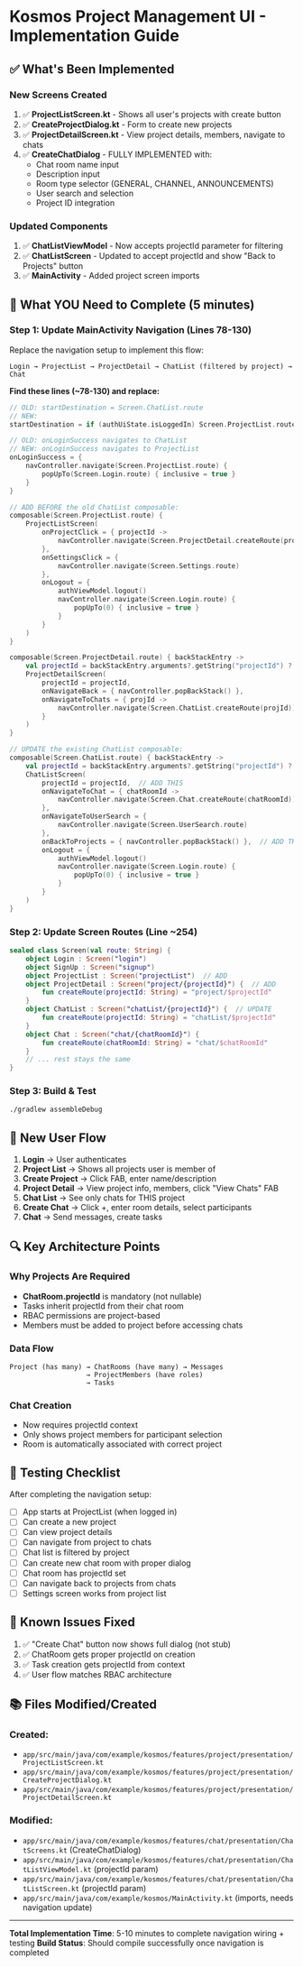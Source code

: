 # Kosmos Project Management UI - Implementation Guide

## ✅ What's Been Implemented

### New Screens Created
1. ✅ **ProjectListScreen.kt** - Shows all user's projects with create button
2. ✅ **CreateProjectDialog.kt** - Form to create new projects
3. ✅ **ProjectDetailScreen.kt** - View project details, members, navigate to chats
4. ✅ **CreateChatDialog** - FULLY IMPLEMENTED with:
   - Chat room name input
   - Description input
   - Room type selector (GENERAL, CHANNEL, ANNOUNCEMENTS)
   - User search and selection
   - Project ID integration

### Updated Components
1. ✅ **ChatListViewModel** - Now accepts projectId parameter for filtering
2. ✅ **ChatListScreen** - Updated to accept projectId and show "Back to Projects" button
3. ✅ **MainActivity** - Added project screen imports

## 🔧 What YOU Need to Complete (5 minutes)

### Step 1: Update MainActivity Navigation (Lines 78-130)

Replace the navigation setup to implement this flow:
```
Login → ProjectList → ProjectDetail → ChatList (filtered by project) → Chat
```

**Find these lines (~78-130) and replace:**

```kotlin
// OLD: startDestination = Screen.ChatList.route
// NEW:
startDestination = if (authUiState.isLoggedIn) Screen.ProjectList.route else Screen.Login.route

// OLD: onLoginSuccess navigates to ChatList
// NEW: onLoginSuccess navigates to ProjectList
onLoginSuccess = {
    navController.navigate(Screen.ProjectList.route) {
        popUpTo(Screen.Login.route) { inclusive = true }
    }
}

// ADD BEFORE the old ChatList composable:
composable(Screen.ProjectList.route) {
    ProjectListScreen(
        onProjectClick = { projectId ->
            navController.navigate(Screen.ProjectDetail.createRoute(projectId))
        },
        onSettingsClick = {
            navController.navigate(Screen.Settings.route)
        },
        onLogout = {
            authViewModel.logout()
            navController.navigate(Screen.Login.route) {
                popUpTo(0) { inclusive = true }
            }
        }
    )
}

composable(Screen.ProjectDetail.route) { backStackEntry ->
    val projectId = backStackEntry.arguments?.getString("projectId") ?: return@composable
    ProjectDetailScreen(
        projectId = projectId,
        onNavigateBack = { navController.popBackStack() },
        onNavigateToChats = { projId ->
            navController.navigate(Screen.ChatList.createRoute(projId))
        }
    )
}

// UPDATE the existing ChatList composable:
composable(Screen.ChatList.route) { backStackEntry ->
    val projectId = backStackEntry.arguments?.getString("projectId") ?: return@composable
    ChatListScreen(
        projectId = projectId,  // ADD THIS
        onNavigateToChat = { chatRoomId ->
            navController.navigate(Screen.Chat.createRoute(chatRoomId))
        },
        onNavigateToUserSearch = {
            navController.navigate(Screen.UserSearch.route)
        },
        onBackToProjects = { navController.popBackStack() },  // ADD THIS
        onLogout = {
            authViewModel.logout()
            navController.navigate(Screen.Login.route) {
                popUpTo(0) { inclusive = true }
            }
        }
    )
}
```

### Step 2: Update Screen Routes (Line ~254)

```kotlin
sealed class Screen(val route: String) {
    object Login : Screen("login")
    object SignUp : Screen("signup")
    object ProjectList : Screen("projectList")  // ADD
    object ProjectDetail : Screen("project/{projectId}") {  // ADD
        fun createRoute(projectId: String) = "project/$projectId"
    }
    object ChatList : Screen("chatList/{projectId}") {  // UPDATE
        fun createRoute(projectId: String) = "chatList/$projectId"
    }
    object Chat : Screen("chat/{chatRoomId}") {
        fun createRoute(chatRoomId: String) = "chat/$chatRoomId"
    }
    // ... rest stays the same
}
```

### Step 3: Build & Test

```bash
./gradlew assembleDebug
```

## 🎯 New User Flow

1. **Login** → User authenticates
2. **Project List** → Shows all projects user is member of
3. **Create Project** → Click FAB, enter name/description
4. **Project Detail** → View project info, members, click "View Chats" FAB
5. **Chat List** → See only chats for THIS project
6. **Create Chat** → Click +, enter room details, select participants
7. **Chat** → Send messages, create tasks

## 🔍 Key Architecture Points

### Why Projects Are Required
- **ChatRoom.projectId** is mandatory (not nullable)
- Tasks inherit projectId from their chat room
- RBAC permissions are project-based
- Members must be added to project before accessing chats

### Data Flow
```
Project (has many) → ChatRooms (have many) → Messages
                   → ProjectMembers (have roles)
                   → Tasks
```

### Chat Creation
- Now requires projectId context
- Only shows project members for participant selection
- Room is automatically associated with correct project

## 📝 Testing Checklist

After completing the navigation setup:

- [ ] App starts at ProjectList (when logged in)
- [ ] Can create a new project
- [ ] Can view project details
- [ ] Can navigate from project to chats
- [ ] Chat list is filtered by project
- [ ] Can create new chat room with proper dialog
- [ ] Chat room has projectId set
- [ ] Can navigate back to projects from chats
- [ ] Settings screen works from project list

## 🐛 Known Issues Fixed

1. ✅ "Create Chat" button now shows full dialog (not stub)
2. ✅ ChatRoom gets proper projectId on creation
3. ✅ Task creation gets projectId from context
4. ✅ User flow matches RBAC architecture

## 📚 Files Modified/Created

### Created:
- `app/src/main/java/com/example/kosmos/features/project/presentation/ProjectListScreen.kt`
- `app/src/main/java/com/example/kosmos/features/project/presentation/CreateProjectDialog.kt`
- `app/src/main/java/com/example/kosmos/features/project/presentation/ProjectDetailScreen.kt`

### Modified:
- `app/src/main/java/com/example/kosmos/features/chat/presentation/ChatScreens.kt` (CreateChatDialog)
- `app/src/main/java/com/example/kosmos/features/chat/presentation/ChatListViewModel.kt` (projectId param)
- `app/src/main/java/com/example/kosmos/features/chat/presentation/ChatListScreen.kt` (projectId param)
- `app/src/main/java/com/example/kosmos/MainActivity.kt` (imports, needs navigation update)

---

**Total Implementation Time**: 5-10 minutes to complete navigation wiring + testing
**Build Status**: Should compile successfully once navigation is completed

